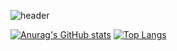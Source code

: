 <!--
**donghun-K/donghun-K** is a ✨ _special_ ✨ repository because its `README.md` (this file) appears on your GitHub profile.

Here are some ideas to get you started:

- 🔭 I’m currently working on ...
- 🌱 I’m currently learning ...
- 👯 I’m looking to collaborate on ...
- 🤔 I’m looking for help with ...
- 💬 Ask me about ...
- 📫 How to reach me: ...
- 😄 Pronouns: ...
- ⚡ Fun fact: ...
-->
![header](https://capsule-render.vercel.app/api?text=Dong%20Hun&desc=Aspiring%20Web%20Developer&fontColor=FFFFFF&type=waving&color=222222&height=250&fontSize=70&fontAlign=70&fontAlignY=40&descAlign=70&descAlignY=65&animation=fadeIn)


[![Anurag's GitHub stats](https://github-readme-stats.vercel.app/api?username=donghun-K)](https://github.com/donghun-K/github-readme-stats&theme=radical)
[![Top Langs](https://github-readme-stats.vercel.app/api/top-langs/?username=donghun-K&langs_count=8)](https://github.com/donghun-K/github-readme-stats)


